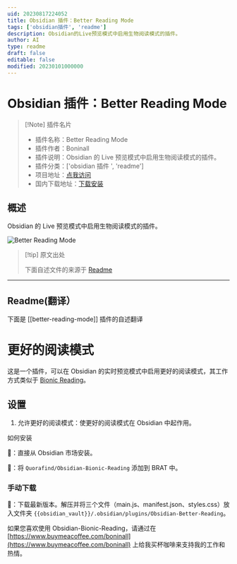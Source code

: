 ```yaml
---
uid: 20230817224052
title: Obsidian 插件：Better Reading Mode
tags: ['obsidian插件', 'readme']
description: Obsidian的Live预览模式中启用生物阅读模式的插件。
author: AI
type: readme
draft: false
editable: false
modified: 20230101000000
---
```


# Obsidian 插件：Better Reading Mode

> [!Note] 插件名片
> - 插件名称：Better Reading Mode
> - 插件作者：Boninall
> - 插件说明：Obsidian 的 Live 预览模式中启用生物阅读模式的插件。
> - 插件分类：['obsidian 插件 ', 'readme']
> - 项目地址：[点我访问](https://github.com/Quorafind/Obsidian-Better-Reading-Mode)
> - 国内下载地址：[下载安装](https://pkmer.cn/products/plugin/pluginMarket/?better-reading-mode)

## 概述

Obsidian 的 Live 预览模式中启用生物阅读模式的插件。

![Better Reading Mode](https://cdn.pkmer.cn/covers/better-reading-mode.png!pkmer)

> [!tip] 原文出处
>
>下面自述文件的来源于 [Readme](https://ghproxy.net/https://raw.githubusercontent.com/Quorafind/Obsidian-Better-Reading-Mode/master/README.md)

---

## Readme(翻译）

下面是 [[better-reading-mode]] 插件的自述翻译

# 更好的阅读模式

这是一个插件，可以在 Obsidian 的实时预览模式中启用更好的阅读模式，其工作方式类似于 [Bionic Reading](https://bionicreading.com/)。

## 设置

1. 允许更好的阅读模式：使更好的阅读模式在 Obsidian 中起作用。

如何安装

💜：直接从 Obsidian 市场安装。

🚗：将 `Quorafind/Obsidian-Bionic-Reading` 添加到 BRAT 中。

### 手动下载

🚚：下载最新版本。解压并将三个文件（main.js、manifest.json、styles.css）放入文件夹 `{{obsidian_vault}}/.obsidian/plugins/Obsidian-Better-Reading`。

如果您喜欢使用 Obsidian-Bionic-Reading，请通过在 [https://www.buymeacoffee.com/boninall](https://www.buymeacoffee.com/boninall) 上给我买杯咖啡来支持我的工作和热情。
